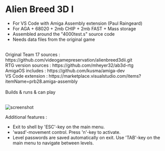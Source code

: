 # Alien Breed 3D I
* For VS Code with Amiga Assembly extension (Paul Raingeard)<br>
* For AGA + 68020 + 2mb CHIP + 2mb FAST + Mass storage<br>
* Assembled around the "4000test.s" source code<br>
* Needs data files from the original game<br>
<br>
Original Team 17 sources : https://github.com/videogamepreservation/alienbreed3dii.git<br>
RTG version sources : https://github.com/mheyer32/ab3d-rtg<br>
AmigaOS includes : https://github.com/kusma/amiga-dev<br>
VS Code extension : https://marketplace.visualstudio.com/items?itemName=prb28.amiga-assembly<br>
<br>
Builds & runs & can play<br>
<br>

![screenshot](https://user-images.githubusercontent.com/119355918/212428433-8053ce24-9277-4efd-95a4-a7c1e8929e68.png)

Additional features :
- Exit to shell by 'ESC'-key on the main menu.
- 'wasd'-movement control. Press 'n'-key to activate.
- Level passwords are saved automatically on exit. Use 'TAB'-key on the main menu to navigate between levels.
